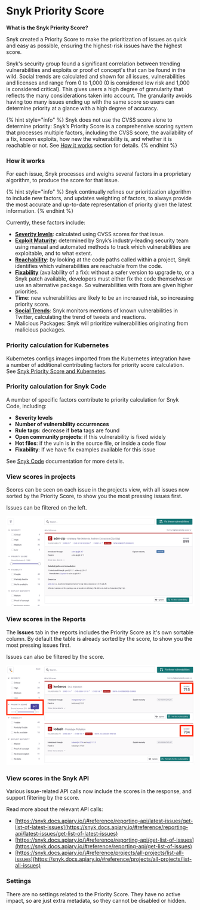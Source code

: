 # Snyk Priority Score

**What is the Snyk Priority Score?**

Snyk created a Priority Score to make the prioritization of issues as quick and easy as possible, ensuring the highest-risk issues have the highest score.

Snyk's security group found a significant correlation between trending vulnerabilities and exploits or proof of concept's that can be found in the wild. Social trends are calculated and shown for all issues, vulnerabilities and licenses and range from 0 to 1,000 \(0 is considered low risk and 1,000 is considered critical\). This gives users a high degree of granularity that reflects the many considerations taken into account. The granularity avoids having too many issues ending up with the same score so users can determine priority at a glance with a high degree of accuracy.

{% hint style="info" %}
Snyk does not use the CVSS score alone to determine priority: Snyk’s Priority Score is a comprehensive scoring system that processes multiple factors, including the CVSS score, the availability of a fix, known exploits, how new the vulnerability is, and whether it is reachable or not. See [How it works](snyk-priority-score.md) section for details.
{% endhint %}

### How it works

For each issue, Snyk processes and weighs several factors in a proprietary algorithm, to produce the score for that issue.

{% hint style="info" %}
Snyk continually refines our prioritization algorithm to include new factors, and updates weighting of factors, to always provide the most accurate and up-to-date representation of priority given the latest information.
{% endhint %}

Currently, these factors include:

* [**Severity levels**](https://snyk.gitbook.io/user-docs/introducing-snyk/snyks-core-concepts/severity-levels): calculated using CVSS scores for that issue.
* [**Exploit Maturity**](https://snyk.io/blog/whats-so-wild-about-exploits-in-the-wild-and-how-can-we-prioritize-accordingly/): determined by Snyk’s industry-leading security team using manual and automated methods to track which vulnerabilities are exploitable, and to what extent.
* [**Reachability**](https://snyk.io/blog/optimizing-prioritization-with-deep-application-level-context/): by looking at the code paths called within a project, Snyk identifies which vulnerabilities are reachable from the code.
* [**Fixability**](https://support.snyk.io/hc/en-us/articles/4405034808209) \(availability of a fix\): without a safer version to upgrade to, or a Snyk patch available, developers must either fix the code themselves or use an alternative package. So vulnerabilities with fixes are given higher priorities.
* **Time**: new vulnerabilities are likely to be an increased risk, so increasing priority score.
* [**Social Trends**](https://snyk.gitbook.io/user-docs/fixing-and-prioritizing-issues/prioritizing-issues/prioritize-by-social-trends): Snyk monitors mentions of known vulnerabilities in Twitter, calculating the trend of tweets and reactions.
* Malicious Packages: Snyk will prioritize vulnerabilities originating from malicious packages.

### Priority calculation for Kubernetes

Kubernetes configs images imported from the Kubernetes integration have a number of additional contributing factors for priority score calculation. See [Snyk Priority Score and Kubernetes](https://support.snyk.io/hc/en-us/articles/360010906897-Snyk-Priority-Score-and-Kubernetes).

### Priority calculation for Snyk Code

A number of specific factors contribute to priority calculation for Snyk Code, including:

* **Severity levels** 
* **Number of vulnerability occurrences** 
* **Rule tags**: decrease if **beta** tags are found
* **Open community projects**: if this vulnerability is fixed widely
* **Hot files**: if the vuln is in the source file, or inside a code flow
* **Fixability**: If we have fix examples available for this issue

See [Snyk Code](https://snyk.gitbook.io/user-docs/snyk-code) documentation for more details.

### View scores in projects

Scores can be seen on each issue in the projects view, with all issues now sorted by the Priority Score, to show you the most pressing issues first.

Issues can be filtered on the left.

![](../../.gitbook/assets/screen_shot_2021-07-14_at_1.41.24_pm.png)

### View scores in the Reports

The **Issues** tab in the reports includes the Priority Score as it's own sortable column. By default the table is already sorted by the score, to show you the most pressing issues first.

Issues can also be filtered by the score.

![](../../.gitbook/assets/screen_shot_2021-07-14_at_1.43.32_pm.png)

### View scores in the Snyk API

Various issue-related API calls now include the scores in the response, and support filtering by the score.

Read more about the relevant API calls:

* [https://snyk.docs.apiary.io/\#reference/reporting-api/latest-issues/get-list-of-latest-issues](https://snyk.docs.apiary.io/#reference/reporting-api/latest-issues/get-list-of-latest-issues)
* [https://snyk.docs.apiary.io/\#reference/reporting-api/get-list-of-issues](https://snyk.docs.apiary.io/#reference/reporting-api/get-list-of-issues)
* [https://snyk.docs.apiary.io/\#reference/projects/all-projects/list-all-issues](https://snyk.docs.apiary.io/#reference/projects/all-projects/list-all-issues)

### Settings

There are no settings related to the Priority Score. They have no active impact, so are just extra metadata, so they cannot be disabled or hidden.

